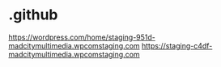 # .github
https://wordpress.com/home/staging-951d-madcitymultimedia.wpcomstaging.com
https://staging-c4df-madcitymultimedia.wpcomstaging.com